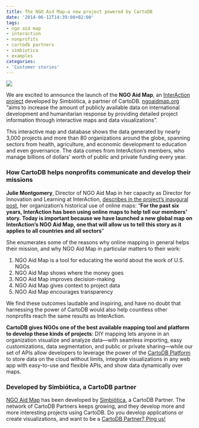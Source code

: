 ```yaml
---
title: The NGO Aid Map—a new project powered by CartoDB
date: '2014-06-12T14:39:00+02:00'
tags:
- ngo aid map
- interaction
- nonprofits
- cartodb partners
- simbiotica
- examples
categories:
- 'Customer stories'
---
```


<a href="http://ngoaidmap.org/"><img src="http://i.imgur.com/raiss2l.jpg"/></a>

We are excited to announce the launch of the **NGO Aid Map**, an <a href="http://www.interaction.org/">InterAction project</a> developed by Simbiótica, a partner of CartoDB. <a href="http://ngoaidmap.org/">ngoaidmap.org</a> “aims to increase the amount of publicly available data on international development and humanitarian response by providing detailed project information through interactive maps and data visualizations”.

This interactive map and database shows the data generated by nearly 3,000 projects and more than 80 organizations around the globe, spanning sectors from health, agriculture, and economic development to education and even governance. The data comes from InterAction’s members, who manage billions of dollars’ worth of public and private funding every year.

### How CartoDB helps nonprofits communicate and develop their missions

**Julie Montgomery**, Director of NGO Aid Map in her capacity as Director for Innovation and Learning at InterAction, <a href="http://www.interaction.org/NGOAidMapSeemoreDobetter">describes in the project’s inaugural post</a>, her organization’s historical use of online maps: “**For the past six years, InterAction has been using online maps to help tell our members’ story. Today is important because we have launched a new global map on InterAction’s NGO Aid Map, one that will allow us to tell this story as it applies to all countries and all sectors**”

She enumerates some of the reasons why online mapping in general helps their mission, and why NGO Aid Map in particular matters to their work:

1. NGO Aid Map is a tool for educating the world about the work of U.S. NGOs
2. NGO Aid Map shows where the money goes
3. NGO Aid Map improves decision-making
4. NGO Aid Map gives context to project data        
5. NGO Aid Map encourages transparency

We find these outcomes laudable and inspiring, and have no doubt that harnessing the power of CartoDB would also help countless other nonprofits reach the same results as InterAction.

**CartoDB gives NGOs one of the best available mapping tool and platform to develop these kinds of projects**: DIY mapping lets anyone in an organization visualize and analyze data—with seamless importing, easy customizations, data segmentation, and public or private sharing—while our set of APIs allow developers to leverage the power of the <a href="http://cartodb.com/docs-cartodb-platform">CartoDB Platform</a> to store data on the cloud without limits, integrate visualizations in any web app with easy-to-use and flexible APIs, and show data dynamically over maps.

### Developed by Simbiótica, a CartoDB partner

<a href="http://ngoaidmap.org/">NGO Aid Map</a> has been developed by <a href="http://simbiotica.es/">Simbiótica</a>, a CartoDB Partner. The network of CartoDB Partners keeps growing, and they develop more and more interesting projects using CartoDB. Do you develop applications or create visualizations, and want to be a <a href="http://cartodb.com/partners">CartoDB Partner? Ping us!</a>
